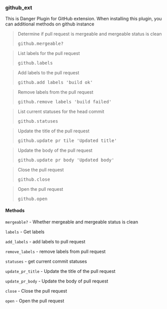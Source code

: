 

### github_ext

This is Danger Plugin for GitHub extension.
When installing this plugin, you can additional methods on github instance

<blockquote>Determine if pull request is mergeable and mergeable status is clean
  <pre>
github.mergeable?</pre>
</blockquote>

<blockquote>List labels for the pull request
  <pre>
github.labels</pre>
</blockquote>

<blockquote>Add labels to the pull request
  <pre>
github.add_labels 'build ok'</pre>
</blockquote>

<blockquote>Remove labels from the pull request
  <pre>
github.remove_labels 'build failed'</pre>
</blockquote>

<blockquote>List current statuses for the head commit
  <pre>
github.statuses</pre>
</blockquote>

<blockquote>Update the title of the pull request
  <pre>
github.update_pr_tile 'Updated title'</pre>
</blockquote>

<blockquote>Update the body of the pull request
  <pre>
github.update_pr_body 'Updated body'</pre>
</blockquote>

<blockquote>Close the pull request
  <pre>
github.close</pre>
</blockquote>

<blockquote>Open the pull request
  <pre>
github.open</pre>
</blockquote>





#### Methods

`mergeable?` - Whether mergeable and mergeable status is clean

`labels` - Get labels

`add_labels` - add labels to pull request

`remove_labels` - remove labels from pull request

`statuses` - get current commit statuses

`update_pr_title` - Update the title of the pull request

`update_pr_body` - Update the body of pull request

`close` - Close the pull request

`open` - Open the pull request




